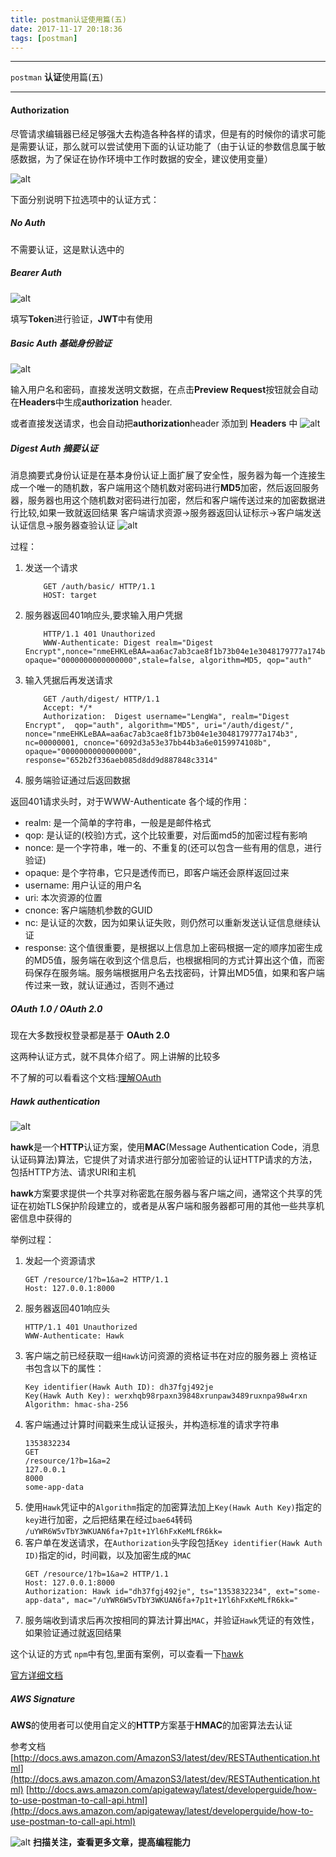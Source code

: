 ```yaml
---
title: postman认证使用篇(五)
date: 2017-11-17 20:18:36
tags: [postman]
---
```

-----------------------------------------------------------------------

`postman` **认证**使用篇(五)

-----------------------------------------------------------------------
<!--more-->

#### Authorization

尽管请求编辑器已经足够强大去构造各种各样的请求，但是有的时候你的请求可能是需要认证，那么就可以尝试使用下面的认证功能了（由于认证的参数信息属于敏感数据，为了保证在协作环境中工作时数据的安全，建议使用变量）

![alt](/images/postman/auth_view.png)

下面分别说明下拉选项中的认证方式：

##### No Auth

不需要认证，这是默认选中的

##### Bearer Auth

![alt](/images/postman/bearer_auth.png)

填写**Token**进行验证，**JWT**中有使用

##### Basic Auth 基础身份验证

![alt](/images/postman/base_auth.png)

输入用户名和密码，直接发送明文数据，在点击**Preview Request**按钮就会自动在**Headers**中生成**authorization** header.

或者直接发送请求，也会自动把**authorization**header 添加到 **Headers** 中
![alt](/images/postman/base_auth_gen.png)

##### Digest Auth 摘要认证

消息摘要式身份认证是在基本身份认证上面扩展了安全性，服务器为每一个连接生成一个唯一的随机数，客户端用这个随机数对密码进行**MD5**加密，然后返回服务器，服务器也用这个随机数对密码进行加密，然后和客户端传送过来的加密数据进行比较,如果一致就返回结果
客户端请求资源->服务器返回认证标示->客户端发送认证信息->服务器查验认证
![alt](/images/postman/digest_auth.png)

过程：
1. 发送一个请求
    ```
        GET /auth/basic/ HTTP/1.1
        HOST: target
    ```
2. 服务器返回401响应头,要求输入用户凭据
    ```
        HTTP/1.1 401 Unauthorized
        WWW-Authenticate: Digest realm="Digest Encrypt",nonce="nmeEHKLeBAA=aa6ac7ab3cae8f1b73b04e1e3048179777a174b3", opaque="0000000000000000",stale=false, algorithm=MD5, qop="auth"
    ```
3. 输入凭据后再发送请求
    ```
        GET /auth/digest/ HTTP/1.1
        Accept: */*
        Authorization:  Digest username="LengWa", realm="Digest Encrypt",  qop="auth", algorithm="MD5", uri="/auth/digest/", nonce="nmeEHKLeBAA=aa6ac7ab3cae8f1b73b04e1e3048179777a174b3", nc=00000001, cnonce="6092d3a53e37bb44b3a6e0159974108b", opaque="0000000000000000", response="652b2f336aeb085d8dd9d887848c3314"
    ```
4. 服务端验证通过后返回数据


返回401请求头时，对于WWW-Authenticate 各个域的作用：

* realm: 是一个简单的字符串，一般是是邮件格式
* qop: 是认证的(校验)方式，这个比较重要，对后面md5的加密过程有影响
* nonce: 是一个字符串，唯一的、不重复的(还可以包含一些有用的信息，进行验证)
* opaque: 是个字符串，它只是透传而已，即客户端还会原样返回过来
* username: 用户认证的用户名
* uri: 本次资源的位置
* cnonce: 客户端随机参数的GUID
* nc: 是认证的次数，因为如果认证失败，则仍然可以重新发送认证信息继续认证
* response: 这个值很重要，是根据以上信息加上密码根据一定的顺序加密生成的MD5值，服务端在收到这个信息后，也根据相同的方式计算出这个值，而密码保存在服务端。服务端根据用户名去找密码，计算出MD5值，如果和客户端传过来一致，就认证通过，否则不通过

##### OAuth 1.0 / OAuth 2.0

现在大多数授权登录都是基于 **OAuth 2.0**

这两种认证方式，就不具体介绍了。网上讲解的比较多

不了解的可以看看这个文档:[理解OAuth](http://www.ruanyifeng.com/blog/2014/05/oauth_2_0.html)

##### Hawk authentication

![alt](/images/postman/hawk_authentication.png)

**hawk**是一个**HTTP**认证方案，使用**MAC**(Message Authentication Code，消息认证码算法)算法，它提供了对请求进行部分加密验证的认证HTTP请求的方法，包括HTTP方法、请求URI和主机

**hawk**方案要求提供一个共享对称密匙在服务器与客户端之间，通常这个共享的凭证在初始TLS保护阶段建立的，或者是从客户端和服务器都可用的其他一些共享机密信息中获得的

举例过程：
1. 发起一个资源请求
    ```
    GET /resource/1?b=1&a=2 HTTP/1.1
    Host: 127.0.0.1:8000
    ```
2. 服务器返回401响应头
    ```
    HTTP/1.1 401 Unauthorized
    WWW-Authenticate: Hawk
    ```
3. 客户端之前已经获取一组`Hawk`访问资源的资格证书在对应的服务器上
资格证书包含以下的属性：
    ```
    Key identifier(Hawk Auth ID): dh37fgj492je
    Key(Hawk Auth Key): werxhqb98rpaxn39848xrunpaw3489ruxnpa98w4rxn
    Algorithm: hmac-sha-256
    ```
4. 客户端通过计算时间戳来生成认证报头，并构造标准的请求字符串
    ```
    1353832234
    GET
    /resource/1?b=1&a=2
    127.0.0.1
    8000
    some-app-data
    ```
5. 使用`Hawk`凭证中的`Algorithm`指定的加密算法加上`Key(Hawk Auth Key)`指定的`key`进行加密，之后把结果在经过`bae64`转码
`/uYWR6W5vTbY3WKUAN6fa+7p1t+1Yl6hFxKeMLfR6kk=`
6. 客户单在发送请求，在`Authorization`头字段包括`Key identifier(Hawk Auth ID)`指定的id，时间戳，以及加密生成的`MAC`
    ```
    GET /resource/1?b=1&a=2 HTTP/1.1
    Host: 127.0.0.1:8000
    Authorization: Hawk id="dh37fgj492je", ts="1353832234", ext="some-app-data", mac="/uYWR6W5vTbY3WKUAN6fa+7p1t+1Yl6hFxKeMLfR6kk="
    ```
7. 服务端收到请求后再次按相同的算法计算出`MAC`，并验证`Hawk`凭证的有效性，如果验证通过就返回结果

这个认证的方式 `npm`中有包,里面有案例，可以查看一下[hawk](https://www.npmjs.com/package/hawk)

[官方详细文档](https://alexbilbie.com/2012/11/hawk-a-new-http-authentication-scheme/)

##### AWS Signature

**AWS**的使用者可以使用自定义的**HTTP**方案基于**HMAC**的加密算法去认证

参考文档
    [http://docs.aws.amazon.com/AmazonS3/latest/dev/RESTAuthentication.html](http://docs.aws.amazon.com/AmazonS3/latest/dev/RESTAuthentication.html)
    [http://docs.aws.amazon.com/apigateway/latest/developerguide/how-to-use-postman-to-call-api.html](http://docs.aws.amazon.com/apigateway/latest/developerguide/how-to-use-postman-to-call-api.html)

![alt](/images/Wechatcode.jpg)
**扫描关注，查看更多文章，提高编程能力**


